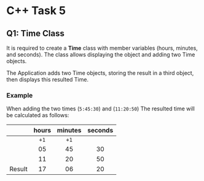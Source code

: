 # C++ Task 5

## Q1: Time Class

It is required to create a **Time** class with member variables (hours, minutes, and seconds). The class allows displaying the object and adding two Time objects.

The Application adds two Time objects, storing the result in a third object, then displays this resulted Time.

### Example

When adding the two times (`5:45:30`) and (`11:20:50`) The resulted time will be calculated as follows:

| | hours | minutes | seconds |
| :----- | :-----: | :-----: | :-----: |
| | `+1` | `+1` | |
| | 05 | 45 | 30 |
| | 11 | 20 | 50 |
| Result | 17 | 06 | 20 |

